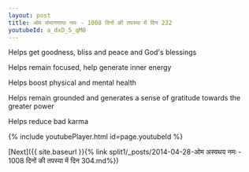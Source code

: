 ```yaml
---
layout: post
title: ओम संभागणाया नमः - 1008 दिनों की तपस्या में दिन 232
youtubeId: a_dxD_5_qM8
---
```

 
 
Helps get goodness, bliss and peace and God's blessings
 
Helps remain focused, help generate inner energy 
 
Helps boost physical and mental health 
 
Helps remain grounded and generates a sense of gratitude towards the greater power 
 
Helps reduce bad karma
 
 
 
 


{% include youtubePlayer.html id=page.youtubeId %}
 
[Next]({{ site.baseurl }}{% link  split1/_posts/2014-04-28-ओम अस्वथय नमः - 1008 दिनों की तपस्या में दिन 304.md%})
 

